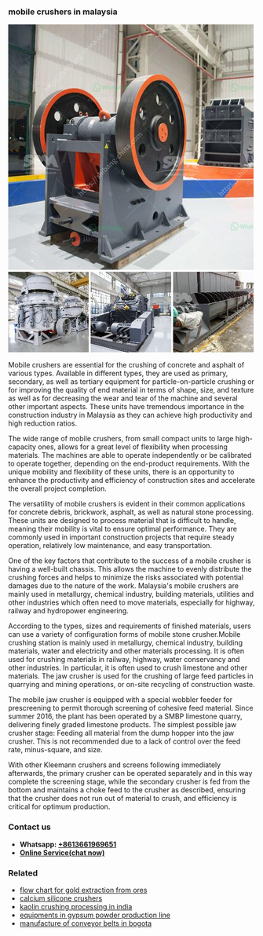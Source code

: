 <h3>mobile crushers in malaysia</h3><img src='1704856822.jpg' alt=''><p>Mobile crushers are essential for the crushing of concrete and asphalt of various types. Available in different types, they are used as primary, secondary, as well as tertiary equipment for particle-on-particle crushing or for improving the quality of end material in terms of shape, size, and texture as well as for decreasing the wear and tear of the machine and several other important aspects. These units have tremendous importance in the construction industry in Malaysia as they can achieve high productivity and high reduction ratios.</p><p>The wide range of mobile crushers, from small compact units to large high-capacity ones, allows for a great level of flexibility when processing materials. The machines are able to operate independently or be calibrated to operate together, depending on the end-product requirements. With the unique mobility and flexibility of these units, there is an opportunity to enhance the productivity and efficiency of construction sites and accelerate the overall project completion.</p><p>The versatility of mobile crushers is evident in their common applications for concrete debris, brickwork, asphalt, as well as natural stone processing. These units are designed to process material that is difficult to handle, meaning their mobility is vital to ensure optimal performance. They are commonly used in important construction projects that require steady operation, relatively low maintenance, and easy transportation.</p><p>One of the key factors that contribute to the success of a mobile crusher is having a well-built chassis. This allows the machine to evenly distribute the crushing forces and helps to minimize the risks associated with potential damages due to the nature of the work. Malaysia's mobile crushers are mainly used in metallurgy, chemical industry, building materials, utilities and other industries which often need to move materials, especially for highway, railway and hydropower engineering.</p><p>According to the types, sizes and requirements of finished materials, users can use a variety of configuration forms of mobile stone crusher.Mobile crushing station is mainly used in metallurgy, chemical industry, building materials, water and electricity and other materials processing. It is often used for crushing materials in railway, highway, water conservancy and other industries. In particular, it is often used to crush limestone and other materials. The jaw crusher is used for the crushing of large feed particles in quarrying and mining operations, or on-site recycling of construction waste.</p><p>The mobile jaw crusher is equipped with a special wobbler feeder for prescreening to permit thorough screening of cohesive feed material. Since summer 2016, the plant has been operated by a SMBP limestone quarry, delivering finely graded limestone products. The simplest possible jaw crusher stage: Feeding all material from the dump hopper into the jaw crusher. This is not recommended due to a lack of control over the feed rate, minus-square, and size.</p><p>With other Kleemann crushers and screens following immediately afterwards, the primary crusher can be operated separately and in this way complete the screening stage, while the secondary crusher is fed from the bottom and maintains a choke feed to the crusher as described, ensuring that the crusher does not run out of material to crush, and efficiency is critical for optimum production.</p><h3>Contact us</h3><ul><li><strong>Whatsapp:&nbsp;<a href="https://wa.me/8613661969651">+8613661969651</a></strong></li><li><a href="https://swt.shibang-china.com/?git&amp;zhl&amp;mobile crushers in malaysia"><strong>Online Service(chat now)</strong></a></li></ul><h3>Related</h3><ul><li><a href='flow chart for gold extraction from ores.md'>flow chart for gold extraction from ores</a></li><li><a href='calcium silicone crushers.md'>calcium silicone crushers</a></li><li><a href='kaolin crushing processing in india.md'>kaolin crushing processing in india</a></li><li><a href='equipments in gypsum powder production line.md'>equipments in gypsum powder production line</a></li><li><a href='manufacture of conveyor belts in bogota.md'>manufacture of conveyor belts in bogota</a></li></ul>